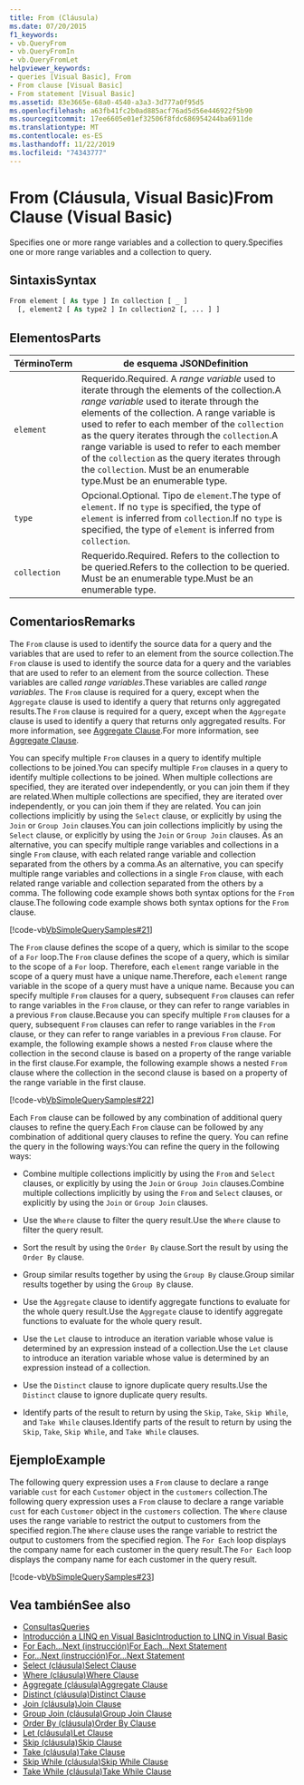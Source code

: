 ```yaml
---
title: From (Cláusula)
ms.date: 07/20/2015
f1_keywords:
- vb.QueryFrom
- vb.QueryFromIn
- vb.QueryFromLet
helpviewer_keywords:
- queries [Visual Basic], From
- From clause [Visual Basic]
- From statement [Visual Basic]
ms.assetid: 83e3665e-68a0-4540-a3a3-3d777a0f95d5
ms.openlocfilehash: a63fb41fc2b0ad885acf76ad5d56e446922f5b90
ms.sourcegitcommit: 17ee6605e01ef32506f8fdc686954244ba6911de
ms.translationtype: MT
ms.contentlocale: es-ES
ms.lasthandoff: 11/22/2019
ms.locfileid: "74343777"
---
```

# <a name="from-clause-visual-basic"></a><span data-ttu-id="16487-102">From (Cláusula, Visual Basic)</span><span class="sxs-lookup"><span data-stu-id="16487-102">From Clause (Visual Basic)</span></span>
<span data-ttu-id="16487-103">Specifies one or more range variables and a collection to query.</span><span class="sxs-lookup"><span data-stu-id="16487-103">Specifies one or more range variables and a collection to query.</span></span>  
  
## <a name="syntax"></a><span data-ttu-id="16487-104">Sintaxis</span><span class="sxs-lookup"><span data-stu-id="16487-104">Syntax</span></span>  
  
```vb  
From element [ As type ] In collection [ _ ]  
  [, element2 [ As type2 ] In collection2 [, ... ] ]  
```  
  
## <a name="parts"></a><span data-ttu-id="16487-105">Elementos</span><span class="sxs-lookup"><span data-stu-id="16487-105">Parts</span></span>  
  
|<span data-ttu-id="16487-106">Término</span><span class="sxs-lookup"><span data-stu-id="16487-106">Term</span></span>|<span data-ttu-id="16487-107">de esquema JSON</span><span class="sxs-lookup"><span data-stu-id="16487-107">Definition</span></span>|  
|---|---|  
|`element`|<span data-ttu-id="16487-108">Requerido.</span><span class="sxs-lookup"><span data-stu-id="16487-108">Required.</span></span> <span data-ttu-id="16487-109">A *range variable* used to iterate through the elements of the collection.</span><span class="sxs-lookup"><span data-stu-id="16487-109">A *range variable* used to iterate through the elements of the collection.</span></span> <span data-ttu-id="16487-110">A range variable is used to refer to each member of the `collection` as the query iterates through the `collection`.</span><span class="sxs-lookup"><span data-stu-id="16487-110">A range variable is used to refer to each member of the `collection` as the query iterates through the `collection`.</span></span> <span data-ttu-id="16487-111">Must be an enumerable type.</span><span class="sxs-lookup"><span data-stu-id="16487-111">Must be an enumerable type.</span></span>|  
|`type`|<span data-ttu-id="16487-112">Opcional.</span><span class="sxs-lookup"><span data-stu-id="16487-112">Optional.</span></span> <span data-ttu-id="16487-113">Tipo de `element`.</span><span class="sxs-lookup"><span data-stu-id="16487-113">The type of `element`.</span></span> <span data-ttu-id="16487-114">If no `type` is specified, the type of `element` is inferred from `collection`.</span><span class="sxs-lookup"><span data-stu-id="16487-114">If no `type` is specified, the type of `element` is inferred from `collection`.</span></span>|  
|`collection`|<span data-ttu-id="16487-115">Requerido.</span><span class="sxs-lookup"><span data-stu-id="16487-115">Required.</span></span> <span data-ttu-id="16487-116">Refers to the collection to be queried.</span><span class="sxs-lookup"><span data-stu-id="16487-116">Refers to the collection to be queried.</span></span> <span data-ttu-id="16487-117">Must be an enumerable type.</span><span class="sxs-lookup"><span data-stu-id="16487-117">Must be an enumerable type.</span></span>|  
  
## <a name="remarks"></a><span data-ttu-id="16487-118">Comentarios</span><span class="sxs-lookup"><span data-stu-id="16487-118">Remarks</span></span>  
 <span data-ttu-id="16487-119">The `From` clause is used to identify the source data for a query and the variables that are used to refer to an element from the source collection.</span><span class="sxs-lookup"><span data-stu-id="16487-119">The `From` clause is used to identify the source data for a query and the variables that are used to refer to an element from the source collection.</span></span> <span data-ttu-id="16487-120">These variables are called *range variables*.</span><span class="sxs-lookup"><span data-stu-id="16487-120">These variables are called *range variables*.</span></span> <span data-ttu-id="16487-121">The `From` clause is required for a query, except when the `Aggregate` clause is used to identify a query that returns only aggregated results.</span><span class="sxs-lookup"><span data-stu-id="16487-121">The `From` clause is required for a query, except when the `Aggregate` clause is used to identify a query that returns only aggregated results.</span></span> <span data-ttu-id="16487-122">For more information, see [Aggregate Clause](../../../visual-basic/language-reference/queries/aggregate-clause.md).</span><span class="sxs-lookup"><span data-stu-id="16487-122">For more information, see [Aggregate Clause](../../../visual-basic/language-reference/queries/aggregate-clause.md).</span></span>  
  
 <span data-ttu-id="16487-123">You can specify multiple `From` clauses in a query to identify multiple collections to be joined.</span><span class="sxs-lookup"><span data-stu-id="16487-123">You can specify multiple `From` clauses in a query to identify multiple collections to be joined.</span></span> <span data-ttu-id="16487-124">When multiple collections are specified, they are iterated over independently, or you can join them if they are related.</span><span class="sxs-lookup"><span data-stu-id="16487-124">When multiple collections are specified, they are iterated over independently, or you can join them if they are related.</span></span> <span data-ttu-id="16487-125">You can join collections implicitly by using the `Select` clause, or explicitly by using the `Join` or `Group Join` clauses.</span><span class="sxs-lookup"><span data-stu-id="16487-125">You can join collections implicitly by using the `Select` clause, or explicitly by using the `Join` or `Group Join` clauses.</span></span> <span data-ttu-id="16487-126">As an alternative, you can specify multiple range variables and collections in a single `From` clause, with each related range variable and collection separated from the others by a comma.</span><span class="sxs-lookup"><span data-stu-id="16487-126">As an alternative, you can specify multiple range variables and collections in a single `From` clause, with each related range variable and collection separated from the others by a comma.</span></span> <span data-ttu-id="16487-127">The following code example shows both syntax options for the `From` clause.</span><span class="sxs-lookup"><span data-stu-id="16487-127">The following code example shows both syntax options for the `From` clause.</span></span>  
  
 [!code-vb[VbSimpleQuerySamples#21](~/samples/snippets/visualbasic/VS_Snippets_VBCSharp/VbSimpleQuerySamples/VB/QuerySamples1.vb#21)]  
  
 <span data-ttu-id="16487-128">The `From` clause defines the scope of a query, which is similar to the scope of a `For` loop.</span><span class="sxs-lookup"><span data-stu-id="16487-128">The `From` clause defines the scope of a query, which is similar to the scope of a `For` loop.</span></span> <span data-ttu-id="16487-129">Therefore, each `element` range variable in the scope of a query must have a unique name.</span><span class="sxs-lookup"><span data-stu-id="16487-129">Therefore, each `element` range variable in the scope of a query must have a unique name.</span></span> <span data-ttu-id="16487-130">Because you can specify multiple `From` clauses for a query, subsequent `From` clauses can refer to range variables in the `From` clause, or they can refer to range variables in a previous `From` clause.</span><span class="sxs-lookup"><span data-stu-id="16487-130">Because you can specify multiple `From` clauses for a query, subsequent `From` clauses can refer to range variables in the `From` clause, or they can refer to range variables in a previous `From` clause.</span></span> <span data-ttu-id="16487-131">For example, the following example shows a nested `From` clause where the collection in the second clause is based on a property of the range variable in the first clause.</span><span class="sxs-lookup"><span data-stu-id="16487-131">For example, the following example shows a nested `From` clause where the collection in the second clause is based on a property of the range variable in the first clause.</span></span>  
  
 [!code-vb[VbSimpleQuerySamples#22](~/samples/snippets/visualbasic/VS_Snippets_VBCSharp/VbSimpleQuerySamples/VB/QuerySamples1.vb#22)]  
  
 <span data-ttu-id="16487-132">Each `From` clause can be followed by any combination of additional query clauses to refine the query.</span><span class="sxs-lookup"><span data-stu-id="16487-132">Each `From` clause can be followed by any combination of additional query clauses to refine the query.</span></span> <span data-ttu-id="16487-133">You can refine the query in the following ways:</span><span class="sxs-lookup"><span data-stu-id="16487-133">You can refine the query in the following ways:</span></span>  
  
- <span data-ttu-id="16487-134">Combine multiple collections implicitly by using the `From` and `Select` clauses, or explicitly by using the `Join` or `Group Join` clauses.</span><span class="sxs-lookup"><span data-stu-id="16487-134">Combine multiple collections implicitly by using the `From` and `Select` clauses, or explicitly by using the `Join` or `Group Join` clauses.</span></span>  
  
- <span data-ttu-id="16487-135">Use the `Where` clause to filter the query result.</span><span class="sxs-lookup"><span data-stu-id="16487-135">Use the `Where` clause to filter the query result.</span></span>  
  
- <span data-ttu-id="16487-136">Sort the result by using the `Order By` clause.</span><span class="sxs-lookup"><span data-stu-id="16487-136">Sort the result by using the `Order By` clause.</span></span>  
  
- <span data-ttu-id="16487-137">Group similar results together by using the `Group By` clause.</span><span class="sxs-lookup"><span data-stu-id="16487-137">Group similar results together by using the `Group By` clause.</span></span>  
  
- <span data-ttu-id="16487-138">Use the `Aggregate` clause to identify aggregate functions to evaluate for the whole query result.</span><span class="sxs-lookup"><span data-stu-id="16487-138">Use the `Aggregate` clause to identify aggregate functions to evaluate for the whole query result.</span></span>  
  
- <span data-ttu-id="16487-139">Use the `Let` clause to introduce an iteration variable whose value is determined by an expression instead of a collection.</span><span class="sxs-lookup"><span data-stu-id="16487-139">Use the `Let` clause to introduce an iteration variable whose value is determined by an expression instead of a collection.</span></span>  
  
- <span data-ttu-id="16487-140">Use the `Distinct` clause to ignore duplicate query results.</span><span class="sxs-lookup"><span data-stu-id="16487-140">Use the `Distinct` clause to ignore duplicate query results.</span></span>  
  
- <span data-ttu-id="16487-141">Identify parts of the result to return by using the `Skip`, `Take`, `Skip While`, and `Take While` clauses.</span><span class="sxs-lookup"><span data-stu-id="16487-141">Identify parts of the result to return by using the `Skip`, `Take`, `Skip While`, and `Take While` clauses.</span></span>  
  
## <a name="example"></a><span data-ttu-id="16487-142">Ejemplo</span><span class="sxs-lookup"><span data-stu-id="16487-142">Example</span></span>  
 <span data-ttu-id="16487-143">The following query expression uses a `From` clause to declare a range variable `cust` for each `Customer` object in the `customers` collection.</span><span class="sxs-lookup"><span data-stu-id="16487-143">The following query expression uses a `From` clause to declare a range variable `cust` for each `Customer` object in the `customers` collection.</span></span> <span data-ttu-id="16487-144">The `Where` clause uses the range variable to restrict the output to customers from the specified region.</span><span class="sxs-lookup"><span data-stu-id="16487-144">The `Where` clause uses the range variable to restrict the output to customers from the specified region.</span></span> <span data-ttu-id="16487-145">The `For Each` loop displays the company name for each customer in the query result.</span><span class="sxs-lookup"><span data-stu-id="16487-145">The `For Each` loop displays the company name for each customer in the query result.</span></span>  
  
 [!code-vb[VbSimpleQuerySamples#23](~/samples/snippets/visualbasic/VS_Snippets_VBCSharp/VbSimpleQuerySamples/VB/QuerySamples1.vb#23)]  
  
## <a name="see-also"></a><span data-ttu-id="16487-146">Vea también</span><span class="sxs-lookup"><span data-stu-id="16487-146">See also</span></span>

- [<span data-ttu-id="16487-147">Consultas</span><span class="sxs-lookup"><span data-stu-id="16487-147">Queries</span></span>](../../../visual-basic/language-reference/queries/index.md)
- [<span data-ttu-id="16487-148">Introducción a LINQ en Visual Basic</span><span class="sxs-lookup"><span data-stu-id="16487-148">Introduction to LINQ in Visual Basic</span></span>](../../../visual-basic/programming-guide/language-features/linq/introduction-to-linq.md)
- [<span data-ttu-id="16487-149">For Each...Next (instrucción)</span><span class="sxs-lookup"><span data-stu-id="16487-149">For Each...Next Statement</span></span>](../../../visual-basic/language-reference/statements/for-each-next-statement.md)
- [<span data-ttu-id="16487-150">For...Next (instrucción)</span><span class="sxs-lookup"><span data-stu-id="16487-150">For...Next Statement</span></span>](../../../visual-basic/language-reference/statements/for-next-statement.md)
- [<span data-ttu-id="16487-151">Select (cláusula)</span><span class="sxs-lookup"><span data-stu-id="16487-151">Select Clause</span></span>](../../../visual-basic/language-reference/queries/select-clause.md)
- [<span data-ttu-id="16487-152">Where (cláusula)</span><span class="sxs-lookup"><span data-stu-id="16487-152">Where Clause</span></span>](../../../visual-basic/language-reference/queries/where-clause.md)
- [<span data-ttu-id="16487-153">Aggregate (cláusula)</span><span class="sxs-lookup"><span data-stu-id="16487-153">Aggregate Clause</span></span>](../../../visual-basic/language-reference/queries/aggregate-clause.md)
- [<span data-ttu-id="16487-154">Distinct (cláusula)</span><span class="sxs-lookup"><span data-stu-id="16487-154">Distinct Clause</span></span>](../../../visual-basic/language-reference/queries/distinct-clause.md)
- [<span data-ttu-id="16487-155">Join (cláusula)</span><span class="sxs-lookup"><span data-stu-id="16487-155">Join Clause</span></span>](../../../visual-basic/language-reference/queries/join-clause.md)
- [<span data-ttu-id="16487-156">Group Join (cláusula)</span><span class="sxs-lookup"><span data-stu-id="16487-156">Group Join Clause</span></span>](../../../visual-basic/language-reference/queries/group-join-clause.md)
- [<span data-ttu-id="16487-157">Order By (cláusula)</span><span class="sxs-lookup"><span data-stu-id="16487-157">Order By Clause</span></span>](../../../visual-basic/language-reference/queries/order-by-clause.md)
- [<span data-ttu-id="16487-158">Let (cláusula)</span><span class="sxs-lookup"><span data-stu-id="16487-158">Let Clause</span></span>](../../../visual-basic/language-reference/queries/let-clause.md)
- [<span data-ttu-id="16487-159">Skip (cláusula)</span><span class="sxs-lookup"><span data-stu-id="16487-159">Skip Clause</span></span>](../../../visual-basic/language-reference/queries/skip-clause.md)
- [<span data-ttu-id="16487-160">Take (cláusula)</span><span class="sxs-lookup"><span data-stu-id="16487-160">Take Clause</span></span>](../../../visual-basic/language-reference/queries/take-clause.md)
- [<span data-ttu-id="16487-161">Skip While (cláusula)</span><span class="sxs-lookup"><span data-stu-id="16487-161">Skip While Clause</span></span>](../../../visual-basic/language-reference/queries/skip-while-clause.md)
- [<span data-ttu-id="16487-162">Take While (cláusula)</span><span class="sxs-lookup"><span data-stu-id="16487-162">Take While Clause</span></span>](../../../visual-basic/language-reference/queries/take-while-clause.md)
